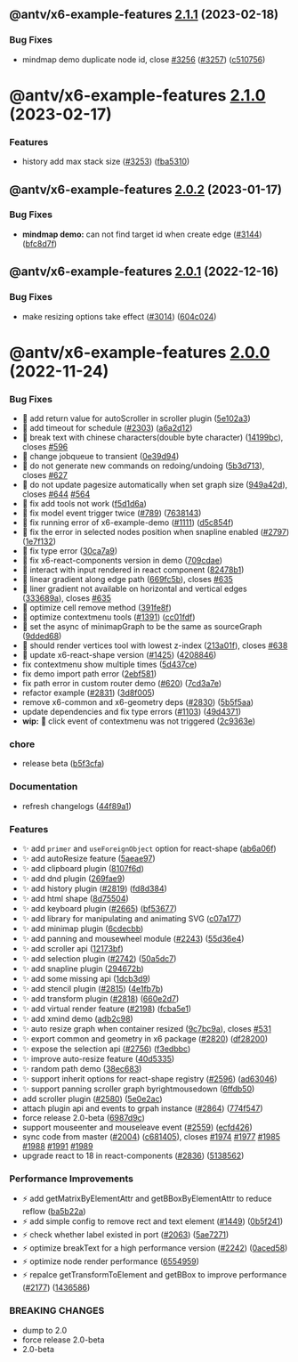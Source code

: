 ## @antv/x6-example-features [2.1.1](https://github.com/antvis/X6/compare/@antv/x6-example-features@2.1.0...@antv/x6-example-features@2.1.1) (2023-02-18)

### Bug Fixes

- mindmap demo duplicate node id, close [#3256](https://github.com/antvis/X6/issues/3256) ([#3257](https://github.com/antvis/X6/issues/3257)) ([c510756](https://github.com/antvis/X6/commit/c510756fe4e96c8e7471c2fb558e6019ec69b057))

# @antv/x6-example-features [2.1.0](https://github.com/antvis/X6/compare/@antv/x6-example-features@2.0.3...@antv/x6-example-features@2.1.0) (2023-02-17)

### Features

- history add max stack size ([#3253](https://github.com/antvis/X6/issues/3253)) ([fba5310](https://github.com/antvis/X6/commit/fba531064ad8027c451a81b60d5efd7f7314a0fa))

## @antv/x6-example-features [2.0.2](https://github.com/antvis/X6/compare/@antv/x6-example-features@2.0.1...@antv/x6-example-features@2.0.2) (2023-01-17)

### Bug Fixes

- **mindmap demo:** can not find target id when create edge ([#3144](https://github.com/antvis/X6/issues/3144)) ([bfc8d7f](https://github.com/antvis/X6/commit/bfc8d7f17ac900f70b696c1fa7a3f3f3a389103f))

## @antv/x6-example-features [2.0.1](https://github.com/antvis/X6/compare/@antv/x6-example-features@2.0.0...@antv/x6-example-features@2.0.1) (2022-12-16)

### Bug Fixes

- make resizing options take effect ([#3014](https://github.com/antvis/X6/issues/3014)) ([604c024](https://github.com/antvis/X6/commit/604c0244cd71ec8e911754dfe524f12c04e4e9ad))

# @antv/x6-example-features [2.0.0](https://github.com/antvis/X6/compare/@antv/x6-example-features@1.1.2...@antv/x6-example-features@2.0.0) (2022-11-24)

### Bug Fixes

- 🐛 add return value for autoScroller in scroller plugin ([5e102a3](https://github.com/antvis/X6/commit/5e102a39c5bd14a478edd4f36c4264997027c2a9))
- 🐛 add timeout for schedule ([#2303](https://github.com/antvis/X6/issues/2303)) ([a6a2d12](https://github.com/antvis/X6/commit/a6a2d12b07add27ef19eebbf7b5ca7cd17dde09e))
- 🐛 break text with chinese characters(double byte character) ([14199bc](https://github.com/antvis/X6/commit/14199bc8529adddb347ef934926503a789b64980)), closes [#596](https://github.com/antvis/X6/issues/596)
- 🐛 change jobqueue to transient ([0e39d94](https://github.com/antvis/X6/commit/0e39d9447bc8c0ba0b11c272bf9b64df9ba95a33))
- 🐛 do not generate new commands on redoing/undoing ([5b3d713](https://github.com/antvis/X6/commit/5b3d7133f3a7b4841f461e67af5963ec84820741)), closes [#627](https://github.com/antvis/X6/issues/627)
- 🐛 do not update pagesize automatically when set graph size ([949a42d](https://github.com/antvis/X6/commit/949a42dacfc5023d25bcabc0a3a1a7d8578f1b96)), closes [#644](https://github.com/antvis/X6/issues/644) [#564](https://github.com/antvis/X6/issues/564)
- 🐛 fix add tools not work ([f5d1d6a](https://github.com/antvis/X6/commit/f5d1d6a326021247ee8967675fc9490ddbb6d0aa))
- 🐛 fix model event trigger twice ([#789](https://github.com/antvis/X6/issues/789)) ([7638143](https://github.com/antvis/X6/commit/7638143b04c0a50a333200423753f6bd19a6ceb3))
- 🐛 fix running error of x6-example-demo ([#1111](https://github.com/antvis/X6/issues/1111)) ([d5c854f](https://github.com/antvis/X6/commit/d5c854f644e4926dba2913a216870bdbaafd425a))
- 🐛 fix the error in selected nodes position when snapline enabled ([#2797](https://github.com/antvis/X6/issues/2797)) ([1e7f132](https://github.com/antvis/X6/commit/1e7f132bed15006cc5535f1294f0b8a545dd6441))
- 🐛 fix type error ([30ca7a9](https://github.com/antvis/X6/commit/30ca7a92817d28e58589413e36d3d2931360b8ae))
- 🐛 fix x6-react-components version in demo ([709cdae](https://github.com/antvis/X6/commit/709cdae33d13acfd77af11e8bb5fb4f493dd5bd5))
- 🐛 interact with input rendered in react component ([82478b1](https://github.com/antvis/X6/commit/82478b1d66e3b8b4346dab9041cb00e54fea9be1))
- 🐛 linear gradient along edge path ([669fc5b](https://github.com/antvis/X6/commit/669fc5bd2d57635ce9d45dc0470674dad74f4add)), closes [#635](https://github.com/antvis/X6/issues/635)
- 🐛 liner gradient not available on horizontal and vertical edges ([333689a](https://github.com/antvis/X6/commit/333689a880a30dbc0879705b7f655cec8d30f1df)), closes [#635](https://github.com/antvis/X6/issues/635)
- 🐛 optimize cell remove method ([391fe8f](https://github.com/antvis/X6/commit/391fe8fd88f10d936c5860f465c7a423632f30f9))
- 🐛 optimize contextmenu tools ([#1391](https://github.com/antvis/X6/issues/1391)) ([cc01fdf](https://github.com/antvis/X6/commit/cc01fdf208f4fbd283a6ce3d7a106716e8e10300))
- 🐛 set the async of minimapGraph to be the same as sourceGraph ([9dded68](https://github.com/antvis/X6/commit/9dded6853d66b86e7bbeb738b2df15b51d1a8627))
- 🐛 should render vertices tool with lowest z-index ([213a01f](https://github.com/antvis/X6/commit/213a01fca28b1e790ce58d228aa460ea798bb98f)), closes [#638](https://github.com/antvis/X6/issues/638)
- 🐛 update x6-react-shape version ([#1425](https://github.com/antvis/X6/issues/1425)) ([4208846](https://github.com/antvis/X6/commit/4208846337326d8983f1662faa8da67efd8568b4))
- fix contextmenu show multiple times ([5d437ce](https://github.com/antvis/X6/commit/5d437cef07427bf9f2cbae9b2e08dd4a6544ff70))
- fix demo import path error ([2ebf581](https://github.com/antvis/X6/commit/2ebf581dc1ec9c5ee4501917a7cbddbbb4b69c0f))
- fix path error in custom router demo ([#620](https://github.com/antvis/X6/issues/620)) ([7cd3a7e](https://github.com/antvis/X6/commit/7cd3a7e57d772481ad33949ee832a36aab59ef3a))
- refactor example ([#2831](https://github.com/antvis/X6/issues/2831)) ([3d8f005](https://github.com/antvis/X6/commit/3d8f005696021f1d9f91a96812ebadce179f2d73))
- remove x6-common and x6-geometry deps ([#2830](https://github.com/antvis/X6/issues/2830)) ([5b5f5aa](https://github.com/antvis/X6/commit/5b5f5aa7ea6fded1b15abc79b9b5a5e2281b3ab9))
- update dependencies and fix type errors ([#1103](https://github.com/antvis/X6/issues/1103)) ([49d4371](https://github.com/antvis/X6/commit/49d43716ada672e609e4e6d9c6fdca3f494b6f68))
- **wip:** 🐛 click event of contextmenu was not triggered ([2c9363e](https://github.com/antvis/X6/commit/2c9363e46904979901d4b467995d289c094d329a))

### chore

- release beta ([b5f3cfa](https://github.com/antvis/X6/commit/b5f3cfa2042f5196a995a38a8f41f140cabdce57))

### Documentation

- refresh changelogs ([44f89a1](https://github.com/antvis/X6/commit/44f89a1e1a85513a9bf548be87be38e3cdc82574))

### Features

- ✨ add `primer` and `useForeignObject` option for react-shape ([ab6a06f](https://github.com/antvis/X6/commit/ab6a06f1fe70b71ae31acc47b0d9cb02c86097e2))
- ✨ add autoResize feature ([5aeae97](https://github.com/antvis/X6/commit/5aeae976cd7638b2b5c05bc12bc56b562366fe5f))
- ✨ add clipboard plugin ([8107f6d](https://github.com/antvis/X6/commit/8107f6df5de52a33e1b8094a44d59ee7fd2a8042))
- ✨ add dnd plugin ([269fae9](https://github.com/antvis/X6/commit/269fae9e5eeb969c6a7884373aa3a32002c064e6))
- ✨ add history plugin ([#2819](https://github.com/antvis/X6/issues/2819)) ([fd8d384](https://github.com/antvis/X6/commit/fd8d384a29d0f2e02bf066efd19ed3f92614c524))
- ✨ add html shape ([8d75504](https://github.com/antvis/X6/commit/8d7550413f9f6f3177eab9d0f7fef14c55949fb8))
- ✨ add keyboard plugin ([#2665](https://github.com/antvis/X6/issues/2665)) ([bf53677](https://github.com/antvis/X6/commit/bf536778ca7ee3229390dfcfcb085ec55edd9fb2))
- ✨ add library for manipulating and animating SVG ([c07a177](https://github.com/antvis/X6/commit/c07a17785fc99372baaa66ea2525acf1d332fa11))
- ✨ add minimap plugin ([6cdecbb](https://github.com/antvis/X6/commit/6cdecbbba9a4db1f67189e23fb89f2a7ba2af99e))
- ✨ add panning and mousewheel module ([#2243](https://github.com/antvis/X6/issues/2243)) ([55d36e4](https://github.com/antvis/X6/commit/55d36e46808a4c79b086d7798bce396d5211a1dc))
- ✨ add scroller api ([12173bf](https://github.com/antvis/X6/commit/12173bf500624f197ed56cf6a797499587178cba))
- ✨ add selection plugin ([#2742](https://github.com/antvis/X6/issues/2742)) ([50a5dc7](https://github.com/antvis/X6/commit/50a5dc7cd8c2e39a1f8bf8359a0eb189dda8cb86))
- ✨ add snapline plugin ([294672b](https://github.com/antvis/X6/commit/294672b3066b15ab834ce2a3172facc49004c950))
- ✨ add some missing api ([1dcb3d9](https://github.com/antvis/X6/commit/1dcb3d92fd83e5dfd1a1af9670d539a99dd9f55a))
- ✨ add stencil plugin ([#2815](https://github.com/antvis/X6/issues/2815)) ([4e1fb7b](https://github.com/antvis/X6/commit/4e1fb7bef8ff5548edf2529eb27be0a66a600996))
- ✨ add transform plugin ([#2818](https://github.com/antvis/X6/issues/2818)) ([660e2d7](https://github.com/antvis/X6/commit/660e2d7689bfa59a0f4a4a5e3c0ace70dec21e9e))
- ✨ add virtual render feature ([#2198](https://github.com/antvis/X6/issues/2198)) ([fcba5e1](https://github.com/antvis/X6/commit/fcba5e14808d44c80b658c090cc2a4ebcdc64f6d))
- ✨ add xmind demo ([adb2c98](https://github.com/antvis/X6/commit/adb2c98e23e93b7084fd20f05801f2595d4ac990))
- ✨ auto resize graph when container resized ([9c7bc9a](https://github.com/antvis/X6/commit/9c7bc9a4bb210451283663cd99a29bd6c79e2ec4)), closes [#531](https://github.com/antvis/X6/issues/531)
- ✨ export common and geometry in x6 package ([#2820](https://github.com/antvis/X6/issues/2820)) ([df28200](https://github.com/antvis/X6/commit/df282000cc5e17521147c77c210e172c444c9938))
- ✨ expose the selection api ([#2756](https://github.com/antvis/X6/issues/2756)) ([f3edbbc](https://github.com/antvis/X6/commit/f3edbbc95d2038a61116fa71bb0c3016f1c92d5e))
- ✨ improve auto-resize feature ([40d5335](https://github.com/antvis/X6/commit/40d53355cedc0bbbeb1e26948b67254dc6a40d85))
- ✨ random path demo ([38ec683](https://github.com/antvis/X6/commit/38ec683673e2da64296521f23a91f951a442adc0))
- ✨ support inherit options for react-shape registry ([#2596](https://github.com/antvis/X6/issues/2596)) ([ad63046](https://github.com/antvis/X6/commit/ad63046e89fa5853b0cf15947af1ed2a7b625188))
- ✨ support panning scroller graph byrightmousedown ([6ffdb50](https://github.com/antvis/X6/commit/6ffdb5004401b30ff5852a08de9286a934780be3))
- add scroller plugin ([#2580](https://github.com/antvis/X6/issues/2580)) ([5e0e2ac](https://github.com/antvis/X6/commit/5e0e2acde7d7e259ea27d001983e950878d0ecc8))
- attach plugin api and events to grpah instance ([#2864](https://github.com/antvis/X6/issues/2864)) ([774f547](https://github.com/antvis/X6/commit/774f547b85522eb2411dca949d36ecfe535503f3))
- force release 2.0-beta ([6987d9c](https://github.com/antvis/X6/commit/6987d9ce64454cd76f697d33f96715dbdf56524a))
- support mouseenter and mouseleave event ([#2559](https://github.com/antvis/X6/issues/2559)) ([ecfd426](https://github.com/antvis/X6/commit/ecfd4263b1266a128bf8651c4dd745ff8ab038b3))
- sync code from master ([#2004](https://github.com/antvis/X6/issues/2004)) ([c681405](https://github.com/antvis/X6/commit/c68140504bd21f654870f3d2fc1ad2f16f1113c8)), closes [#1974](https://github.com/antvis/X6/issues/1974) [#1977](https://github.com/antvis/X6/issues/1977) [#1985](https://github.com/antvis/X6/issues/1985) [#1988](https://github.com/antvis/X6/issues/1988) [#1991](https://github.com/antvis/X6/issues/1991) [#1989](https://github.com/antvis/X6/issues/1989)
- upgrade react to 18 in react-components ([#2836](https://github.com/antvis/X6/issues/2836)) ([5138562](https://github.com/antvis/X6/commit/5138562515ddbd3975adc9d93514f21d6fc2bb3e))

### Performance Improvements

- ⚡️ add getMatrixByElementAttr and getBBoxByElementAttr to reduce reflow ([ba5b22a](https://github.com/antvis/X6/commit/ba5b22a33a0af067d77735c5cc46a60a45734dca))
- ⚡️ add simple config to remove rect and text element ([#1449](https://github.com/antvis/X6/issues/1449)) ([0b5f241](https://github.com/antvis/X6/commit/0b5f2413f0b907316784149027615ae2d09616a4))
- ⚡️ check whether label existed in port ([#2063](https://github.com/antvis/X6/issues/2063)) ([5ae7271](https://github.com/antvis/X6/commit/5ae7271a25e804a9321aa80e31dcf6e43144728b))
- ⚡️ optimize breakText for a high performance version ([#2242](https://github.com/antvis/X6/issues/2242)) ([0aced58](https://github.com/antvis/X6/commit/0aced58056d908ec092bca1889b5ef367a94fe68))
- ⚡️ optimize node render performance ([6554959](https://github.com/antvis/X6/commit/65549599d2f82f8052d16776c8d36ce7ee2fba9b))
- ⚡️ repalce getTransformToElement and getBBox to improve performance ([#2177](https://github.com/antvis/X6/issues/2177)) ([1436586](https://github.com/antvis/X6/commit/1436586f85cc2e2f6ec71548f6d6c232be793154))

### BREAKING CHANGES

- dump to 2.0
- force release 2.0-beta
- 2.0-beta
